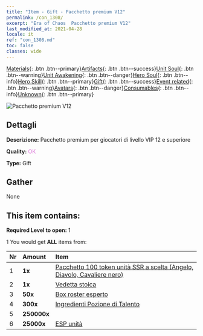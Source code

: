 ```yaml
---
title: "Item - Gift - Pacchetto premium V12"
permalink: /con_1308/
excerpt: "Era of Chaos  Pacchetto premium V12"
last_modified_at: 2021-04-28
locale: it
ref: "con_1308.md"
toc: false
classes: wide
---
```

 [Materials](/ItemsIT/){: .btn .btn--primary}[Artifacts](/ItemsIT/Artifacts/){: .btn .btn--success}[Unit Soul](/ItemsIT/UnitSoul/){: .btn .btn--warning}[Unit Awakening](/ItemsIT/UnitAwakening/){: .btn .btn--danger}[Hero Soul](/ItemsIT/HeroSoul/){: .btn .btn--info}[Hero Skill](/ItemsIT/HeroSkill/){: .btn .btn--primary}[Gift](/ItemsIT/Gift/){: .btn .btn--success}[Event related](/ItemsIT/Events/){: .btn .btn--warning}[Avatars](/ItemsIT/Avatars/){: .btn .btn--danger}[Consumables](/ItemsIT/Consumables/){: .btn .btn--info}[Unknown](/ItemsIT/Unknown/){: .btn .btn--primary}

 ![Pacchetto premium V12](/images/t/i_905012.png)

## Dettagli
 **Descrizione:** Pacchetto premium per giocatori di livello VIP 12 e superiore

 **Quality:** <span style="color: #DA70D6">OK</span>

 **Type:** Gift

## Gather

  None

## This item contains:

 **Required Level to open:** 1

 1 You would get **ALL** items  from:

  | Nr | Amount |     Item    |
  |:---|:-------|:------------|
  | 1 |  **1x** | [Pacchetto 100 token unità SSR a scelta (Angelo, Diavolo, Cavaliere nero)](/ItemsIT/con_1321/) |  | 
  | 2 |  **1x** | [Vedetta stoica](/ItemsIT/art_133/) |  | 
  | 3 |  **50x** | [Box roster esperto](/ItemsIT/con_776/) |  | 
  | 4 |  **300x** | [Ingredienti Pozione di Talento](/ItemsIT/con_1120/) |  | 
  | 5 |  **250000x** | <i class="fas fa-coins"/> |  | 
  | 6 |  **25000x** | [ESP unità](/ItemsIT/con_902/) |  | 
